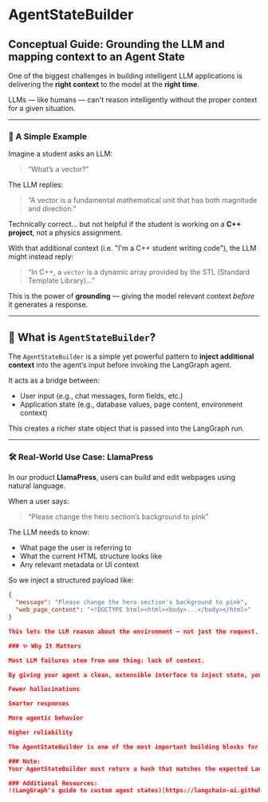# AgentStateBuilder

## Conceptual Guide: Grounding the LLM and mapping context to an Agent State

One of the biggest challenges in building intelligent LLM applications is delivering the **right context** to the model at the **right time**.

LLMs — like humans — can't reason intelligently without the proper context for a given situation.

---

### 🧠 A Simple Example

Imagine a student asks an LLM:  
> “What’s a vector?”

The LLM replies:
> “A vector is a fundamental mathematical unit that has both magnitude and direction.”

Technically correct… but not helpful if the student is working on a **C++ project**, not a physics assignment.

With that additional context (i.e. "I'm a C++ student writing code"), the LLM might instead reply:
> “In C++, a `vector` is a dynamic array provided by the STL (Standard Template Library)...”

This is the power of **grounding** — giving the model relevant context *before* it generates a response.

---

## 🧩 What is `AgentStateBuilder`?

The `AgentStateBuilder` is a simple yet powerful pattern to **inject additional context** into the agent’s input before invoking the LangGraph agent.

It acts as a bridge between:
- User input (e.g., chat messages, form fields, etc.)
- Application state (e.g., database values, page content, environment context)

This creates a richer state object that is passed into the LangGraph run.

---

### 🛠 Real-World Use Case: LlamaPress

In our product **LlamaPress**, users can build and edit webpages using natural language.

When a user says:
> “Please change the hero section’s background to pink”

The LLM needs to know:
- What page the user is referring to
- What the current HTML structure looks like
- Any relevant metadata or UI context

So we inject a structured payload like:

```json
{
  "message": "Please change the hero section's background to pink",
  "web_page_content": "<!DOCTYPE html><html><body>...</body></html>"
}

This lets the LLM reason about the environment — not just the request.

### ✨ Why It Matters

Most LLM failures stem from one thing: lack of context.

By giving your agent a clean, extensible interface to inject state, you’re enabling:

Fewer hallucinations

Smarter responses

More agentic behavior

Higher reliability

The AgentStateBuilder is one of the most important building blocks for “embodied agents” — agents that understand their environment, not just respond to messages.

### Note: 
Your AgentStateBuilder must return a hash that matches the expected LangGraph State object in Python. If you customize fields in Rails, make sure to extend the State class in Python as well.

### Additional Resources: 
!(LangGraph's guide to custom agent states)[https://langchain-ai.github.io/langgraph/tutorials/get-started/5-customize-state/]